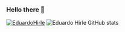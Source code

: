 ### Hello there 👋
[![EduardoHirle](https://github-readme-stats.vercel.app/api/top-langs/?username=EduardoHirle)](https://github.com/anuraghazra/github-readme-stats)
![Eduardo Hirle GitHub stats](https://github-readme-stats.vercel.app/api?username=EduardoHirle&show_icons=true&theme=dracula)


